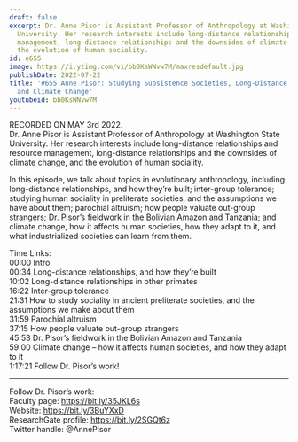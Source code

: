 ```yaml
---
draft: false
excerpt: Dr. Anne Pisor is Assistant Professor of Anthropology at Washington State
  University. Her research interests include long-distance relationships and resource
  management, long-distance relationships and the downsides of climate change, and
  the evolution of human sociality.
id: e655
image: https://i.ytimg.com/vi/bb0KsWNvw7M/maxresdefault.jpg
publishDate: 2022-07-22
title: '#655 Anne Pisor: Studying Subsistence Societies, Long-Distance Relationships,
  and Climate Change'
youtubeid: bb0KsWNvw7M
---
```

RECORDED ON MAY 3rd 2022.  
Dr. Anne Pisor is Assistant Professor of Anthropology at Washington State University. Her research interests include long-distance relationships and resource management, long-distance relationships and the downsides of climate change, and the evolution of human sociality.

In this episode, we talk about topics in evolutionary anthropology, including: long-distance relationships, and how they’re built; inter-group tolerance; studying human sociality in preliterate societies, and the assumptions we have about them; parochial altruism; how people valuate out-group strangers; Dr. Pisor’s fieldwork in the Bolivian Amazon and Tanzania; and climate change, how it affects human societies, how they adapt to it, and what industrialized societies can learn from them.

Time Links:  
00:00 Intro  
00:34  Long-distance relationships, and how they’re built  
10:02  Long-distance relationships in other primates  
16:22  Inter-group tolerance  
21:31  How to study sociality in ancient preliterate societies, and the assumptions we make about them  
31:59  Parochial altruism  
37:15  How people valuate out-group strangers  
45:53  Dr. Pisor’s fieldwork in the Bolivian Amazon and Tanzania  
59:00  Climate change – how it affects human societies, and how they adapt to it  
1:17:21  Follow Dr. Pisor’s work!

---

Follow Dr. Pisor’s work:  
Faculty page: https://bit.ly/35JKL6s  
Website: https://bit.ly/3BuYXxD  
ResearchGate profile: https://bit.ly/2SGQt6z  
Twitter handle: @AnnePisor
